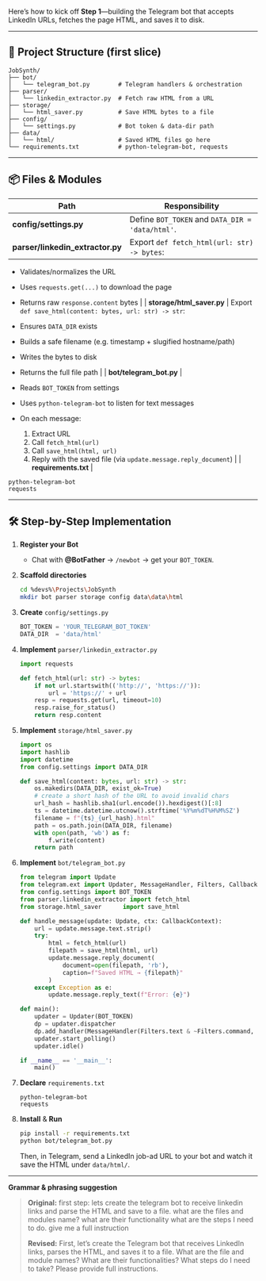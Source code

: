 Here’s how to kick off **Step 1**—building the Telegram bot that accepts LinkedIn URLs, fetches the page HTML, and saves it to disk.

---

## 📁 Project Structure (first slice)

```
JobSynth/
├── bot/
│   └── telegram_bot.py        # Telegram handlers & orchestration
├── parser/
│   └── linkedin_extractor.py  # Fetch raw HTML from a URL
├── storage/
│   └── html_saver.py          # Save HTML bytes to a file
├── config/
│   └── settings.py            # Bot token & data-dir path
├── data/
│   └── html/                  # Saved HTML files go here
└── requirements.txt           # python-telegram-bot, requests
```

---

## 📦 Files & Modules

| Path                              | Responsibility                                   |
| --------------------------------- | ------------------------------------------------ |
| **config/settings.py**            | Define `BOT_TOKEN` and `DATA_DIR = 'data/html'`. |
| **parser/linkedin\_extractor.py** | Export `def fetch_html(url: str) -> bytes`:      |

* Validates/normalizes the URL
* Uses `requests.get(...)` to download the page
* Returns raw `response.content` bytes                |
  \| **storage/html\_saver.py**       | Export `def save_html(content: bytes, url: str) -> str`:
* Ensures `DATA_DIR` exists
* Builds a safe filename (e.g. timestamp + slugified hostname/path)
* Writes the bytes to disk
* Returns the full file path                          |
  \| **bot/telegram\_bot.py**         |
* Reads `BOT_TOKEN` from settings
* Uses `python-telegram-bot` to listen for text messages
* On each message:

  1. Extract URL
  2. Call `fetch_html(url)`
  3. Call `save_html(html, url)`
  4. Reply with the saved file (via `update.message.reply_document`)  |
     \| **requirements.txt**            |

```text
python-telegram-bot
requests
```

---

## 🛠️ Step-by-Step Implementation

1. **Register your Bot**

   * Chat with **@BotFather** → `/newbot` → get your `BOT_TOKEN`.

2. **Scaffold directories**

   ```bash
   cd %devs%\Projects\JobSynth
   mkdir bot parser storage config data\data\html
   ```

3. **Create** `config/settings.py`

   ```python
   BOT_TOKEN = 'YOUR_TELEGRAM_BOT_TOKEN'
   DATA_DIR  = 'data/html'
   ```

4. **Implement** `parser/linkedin_extractor.py`

   ```python
   import requests

   def fetch_html(url: str) -> bytes:
       if not url.startswith(('http://', 'https://')):
           url = 'https://' + url
       resp = requests.get(url, timeout=10)
       resp.raise_for_status()
       return resp.content
   ```

5. **Implement** `storage/html_saver.py`

   ```python
   import os
   import hashlib
   import datetime
   from config.settings import DATA_DIR

   def save_html(content: bytes, url: str) -> str:
       os.makedirs(DATA_DIR, exist_ok=True)
       # create a short hash of the URL to avoid invalid chars
       url_hash = hashlib.sha1(url.encode()).hexdigest()[:8]
       ts = datetime.datetime.utcnow().strftime('%Y%m%dT%H%M%SZ')
       filename = f"{ts}_{url_hash}.html"
       path = os.path.join(DATA_DIR, filename)
       with open(path, 'wb') as f:
           f.write(content)
       return path
   ```

6. **Implement** `bot/telegram_bot.py`

   ```python
   from telegram import Update
   from telegram.ext import Updater, MessageHandler, Filters, CallbackContext
   from config.settings import BOT_TOKEN
   from parser.linkedin_extractor import fetch_html
   from storage.html_saver      import save_html

   def handle_message(update: Update, ctx: CallbackContext):
       url = update.message.text.strip()
       try:
           html = fetch_html(url)
           filepath = save_html(html, url)
           update.message.reply_document(
               document=open(filepath, 'rb'),
               caption=f"Saved HTML → {filepath}"
           )
       except Exception as e:
           update.message.reply_text(f"Error: {e}")

   def main():
       updater = Updater(BOT_TOKEN)
       dp = updater.dispatcher
       dp.add_handler(MessageHandler(Filters.text & ~Filters.command, handle_message))
       updater.start_polling()
       updater.idle()

   if __name__ == '__main__':
       main()
   ```

7. **Declare** `requirements.txt`

   ```text
   python-telegram-bot
   requests
   ```

8. **Install** & **Run**

   ```bash
   pip install -r requirements.txt
   python bot/telegram_bot.py
   ```

   Then, in Telegram, send a LinkedIn job-ad URL to your bot and watch it save the HTML under `data/html/`.

---

**Grammar & phrasing suggestion**

> **Original:**
> first step: lets create the telegram bot to receive linkedin links and parse the HTML and save to a file. what are the files and modules name? what are their functionality what are the steps I need to do. give me a full instruction
>
> **Revised:**
> First, let’s create the Telegram bot that receives LinkedIn links, parses the HTML, and saves it to a file. What are the file and module names? What are their functionalities? What steps do I need to take? Please provide full instructions.
